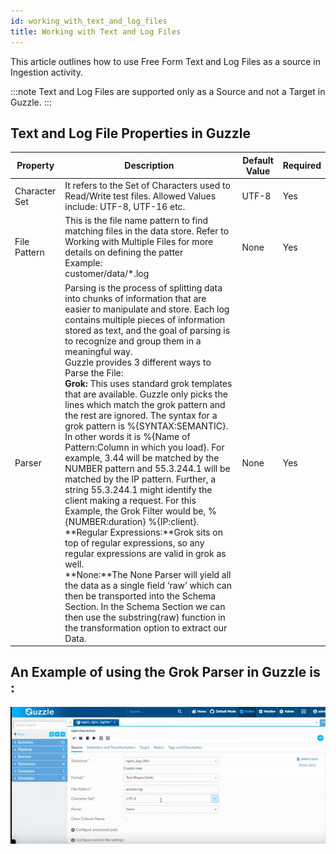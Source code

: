 ```yaml
---
id: working_with_text_and_log_files
title: Working with Text and Log Files
---
```


This article outlines how to use Free Form Text and Log Files as a source in Ingestion activity. 

:::note
Text and Log Files are supported only as a Source and not a Target in Guzzle.
:::

## Text and Log File Properties in Guzzle

|Property|Description|Default Value|Required|
|--- |--- |--- |--- |
|Character Set|It refers to the Set of Characters used to Read/Write test files. Allowed Values include: UTF-8, UTF-16 etc.|UTF-8|Yes|
|File Pattern|This is the file name pattern to find matching files in the data store. Refer to Working with Multiple Files for more details on defining the patter <br/>Example: <br/>customer/data/*.log|None|Yes|
|Parser|Parsing is the process of splitting data into chunks of information that are easier to manipulate and store. Each log contains multiple pieces of information stored as text, and the goal of parsing is to recognize and group them in a meaningful way.<br/> Guzzle provides 3 different ways to Parse the File:<br/>**Grok:** This uses standard grok templates that are available.  Guzzle only picks the lines which match the grok pattern and the rest are ignored. The syntax for a grok pattern is %{SYNTAX:SEMANTIC}. In other words it is %{Name of Pattern:Column in which you load}. For example, 3.44 will be matched by the NUMBER pattern and 55.3.244.1 will be matched by the IP pattern. Further, a string 55.3.244.1 might identify the client making a request. For this Example, the Grok Filter would be, %{NUMBER:duration} %{IP:client}.<br/>**Regular Expressions:**Grok sits on top of regular expressions, so any regular expressions are valid in grok as well. <br/>**None:**The None Parser will yield all the data as a single field ‘raw’ which can then be transported into the Schema Section. In the Schema Section we can then use the substring(raw) function in the transformation option to extract our Data.|None|Yes|


## An Example of using the Grok Parser in Guzzle is :

![image alt text](/img/docs/how-to-guides/ingest_data/textandlog.gif)

